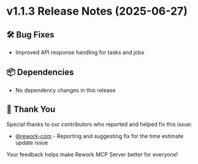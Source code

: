 # v1.1.3 Release Notes (2025-06-27)

## 🛠️ Bug Fixes

- Improved API response handling for tasks and jobs

## 📦 Dependencies

- No dependency changes in this release

## 🙏 Thank You

Special thanks to our contributors who reported and helped fix this issue:

- [@rework-com](https://github.com/rework-com) - Reporting and suggesting fix for the time estimate update issue

Your feedback helps make Rework MCP Server better for everyone!

